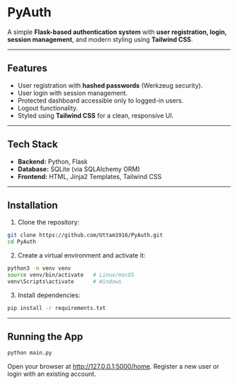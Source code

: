 # PyAuth

A simple **Flask-based authentication system** with **user registration, login, session management**, and modern styling using **Tailwind CSS**.

---

## Features

- User registration with **hashed passwords** (Werkzeug security).  
- User login with session management.  
- Protected dashboard accessible only to logged-in users.  
- Logout functionality.  
- Styled using **Tailwind CSS** for a clean, responsive UI.  

---

## Tech Stack

- **Backend:** Python, Flask  
- **Database:** SQLite (via SQLAlchemy ORM)  
- **Frontend:** HTML, Jinja2 Templates, Tailwind CSS  

---

## Installation

1. Clone the repository:
```bash
git clone https://github.com/Uttam1916/PyAuth.git
cd PyAuth
```

2. Create a virtual environment and activate it:
```bash
python3 -m venv venv
source venv/bin/activate   # Linux/macOS
venv\Scripts\activate      # Windows
```

3. Install dependencies:
```bash
pip install -r requirements.txt
```

---

## Running the App
```bash
python main.py
```
Open your browser at http://127.0.0.1:5000/home.
Register a new user or login with an existing account.